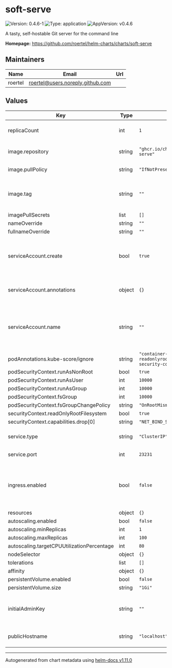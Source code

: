 # soft-serve

![Version: 0.4.6-1](https://img.shields.io/badge/Version-0.4.6--1-informational?style=flat-square) ![Type: application](https://img.shields.io/badge/Type-application-informational?style=flat-square) ![AppVersion: v0.4.6](https://img.shields.io/badge/AppVersion-v0.4.6-informational?style=flat-square)

A tasty, self-hostable Git server for the command line

**Homepage:** <https://github.com/roertel/helm-charts/charts/soft-serve>

## Maintainers

| Name | Email | Url |
| ---- | ------ | --- |
| roertel | <roertel@users.noreply.github.com> |  |

## Values

| Key | Type | Default | Description |
|-----|------|---------|-------------|
| replicaCount | int | `1` | number of replicas to create |
| image.repository | string | `"ghcr.io/charmbracelet/soft-serve"` | repository for container image |
| image.pullPolicy | string | `"IfNotPresent"` | default pull policy |
| image.tag | string | `""` | Overrides the image tag whose default is the chart appVersion. |
| imagePullSecrets | list | `[]` |  |
| nameOverride | string | `""` |  |
| fullnameOverride | string | `""` |  |
| serviceAccount.create | bool | `true` | Specifies whether a service account should be created |
| serviceAccount.annotations | object | `{}` | Annotations to add to the service account |
| serviceAccount.name | string | `""` | If not set and create is true, a name is generated using the fullname template |
| podAnnotations.kube-score/ignore | string | `"container-security-context-readonlyrootfilesystem,container-security-context-user-group-id"` |  |
| podSecurityContext.runAsNonRoot | bool | `true` |  |
| podSecurityContext.runAsUser | int | `10000` |  |
| podSecurityContext.runAsGroup | int | `10000` |  |
| podSecurityContext.fsGroup | int | `10000` |  |
| podSecurityContext.fsGroupChangePolicy | string | `"OnRootMismatch"` |  |
| securityContext.readOnlyRootFilesystem | bool | `true` |  |
| securityContext.capabilities.drop[0] | string | `"NET_BIND_SERVICE"` |  |
| service.type | string | `"ClusterIP"` | service type (LoadBalancer, ClusterIP, etc) |
| service.port | int | `23231` | port to listen on |
| ingress.enabled | bool | `false` | enable ingress (probably not useful unless you have a fancy ssh-enabled configuration) |
| resources | object | `{}` |  |
| autoscaling.enabled | bool | `false` |  |
| autoscaling.minReplicas | int | `1` |  |
| autoscaling.maxReplicas | int | `100` |  |
| autoscaling.targetCPUUtilizationPercentage | int | `80` |  |
| nodeSelector | object | `{}` |  |
| tolerations | list | `[]` |  |
| affinity | object | `{}` |  |
| persistentVolume.enabled | bool | `false` |  |
| persistentVolume.size | string | `"1Gi"` |  |
| initialAdminKey | string | `""` | The public key that will initially have admin access to repos |
| publicHostname | string | `"localhost"` | Address to use in public clone URLs |

----------------------------------------------
Autogenerated from chart metadata using [helm-docs v1.11.0](https://github.com/norwoodj/helm-docs/releases/v1.11.0)
